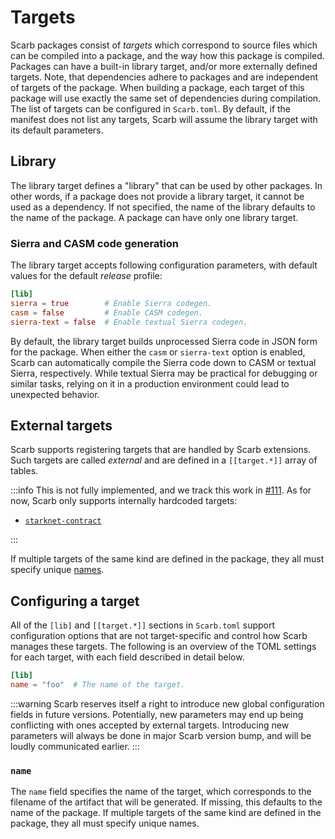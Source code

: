 # Targets

Scarb packages consist of _targets_ which correspond to source files which can be compiled into a package, and the way
how this package is compiled.
Packages can have a built-in library target, and/or more externally defined targets.
Note, that dependencies adhere to packages and are independent of targets of the package.
When building a package, each target of this package will use exactly the same set of dependencies during compilation.
The list of targets can be configured in `Scarb.toml`.
By default, if the manifest does not list any targets, Scarb will assume the library target with its default parameters.

## Library

The library target defines a "library" that can be used by other packages.
In other words, if a package does not provide a library target, it cannot be used as a dependency.
If not specified, the name of the library defaults to the name of the package.
A package can have only one library target.

### Sierra and CASM code generation

The library target accepts following configuration parameters, with default values for the default _release_ profile:

```toml
[lib]
sierra = true        # Enable Sierra codegen.
casm = false         # Enable CASM codegen.
sierra-text = false  # Enable textual Sierra codegen.
```

By default, the library target builds unprocessed Sierra code in JSON form for the package.
When either the `casm` or `sierra-text` option is enabled, Scarb can automatically compile the Sierra code down to CASM or textual Sierra, respectively.
While textual Sierra may be practical for debugging or similar tasks, relying on it in a production environment could lead to unexpected behavior.

## External targets

Scarb supports registering targets that are handled by Scarb extensions.
Such targets are called _external_ and are defined in a `[[target.*]]` array of tables.

:::info
This is not fully implemented, and we track this work in [#111](https://github.com/software-mansion/scarb/issues/111).
As for now, Scarb only supports internally hardcoded targets:

- [`starknet-contract`](../extensions/starknet/contract-target)

:::

If multiple targets of the same kind are defined in the package, they all must specify unique [names](#name).

## Configuring a target

All of the `[lib]` and `[[target.*]]` sections in `Scarb.toml` support configuration options that are not
target-specific and control how Scarb manages these targets.
The following is an overview of the TOML settings for each target, with each field described in detail below.

```toml
[lib]
name = "foo"  # The name of the target.
```

:::warning
Scarb reserves itself a right to introduce new global configuration fields in future versions. Potentially, new
parameters may end up being conflicting with ones accepted by external targets. Introducing new parameters will always
be done in major Scarb version bump, and will be loudly communicated earlier.
:::

### `name`

The `name` field specifies the name of the target, which corresponds to the filename of the artifact that will be
generated.
If missing, this defaults to the name of the package.
If multiple targets of the same kind are defined in the package, they all must specify unique names.
